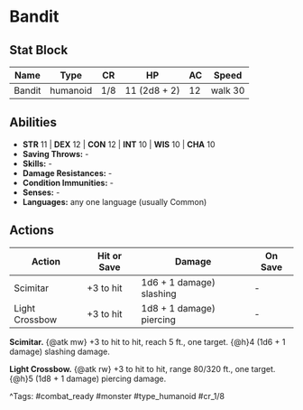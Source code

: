 # Bandit

## Stat Block

| Name | Type | CR | HP | AC | Speed |
|------|------|----|----|----|-------|
| Bandit | humanoid | 1/8 | 11 (2d8 + 2) | 12 | walk 30 |

## Abilities

- **STR** 11 | **DEX** 12 | **CON** 12 | **INT** 10 | **WIS** 10 | **CHA** 10
- **Saving Throws:** -  
- **Skills:** -  
- **Damage Resistances:** -  
- **Condition Immunities:** -  
- **Senses:** -  
- **Languages:** any one language (usually Common)


## Actions

| Action | Hit or Save | Damage | On Save |
|--------|--------------|--------|----------|
| Scimitar | +3 to hit | 1d6 + 1 damage) slashing | - |
| Light Crossbow | +3 to hit | 1d8 + 1 damage) piercing | - |

**Scimitar.** {@atk mw} +3 to hit to hit, reach 5 ft., one target. {@h}4 (1d6 + 1 damage) slashing damage.

**Light Crossbow.** {@atk rw} +3 to hit to hit, range 80/320 ft., one target. {@h}5 (1d8 + 1 damage) piercing damage.


^Tags: #combat_ready #monster #type_humanoid #cr_1/8